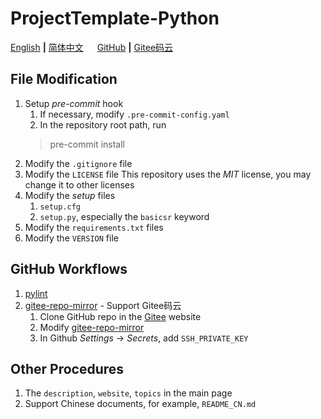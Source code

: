 # ProjectTemplate-Python

[English](README.md) **|** [简体中文](README_CN.md) &emsp; [GitHub](https://github.com/xinntao/ProjectTemplate-Python) **|** [Gitee码云](https://gitee.com/xinntao/ProjectTemplate-Python)

## File Modification

1. Setup *pre-commit* hook
    1. If necessary, modify `.pre-commit-config.yaml`
    1. In the repository root path, run
    > pre-commit install
1. Modify the `.gitignore` file
1. Modify the `LICENSE` file
    This repository uses the *MIT* license, you may change it to other licenses
1. Modify the *setup* files
    1. `setup.cfg`
    1. `setup.py`, especially the `basicsr` keyword
1. Modify the `requirements.txt` files
1. Modify the `VERSION` file

## GitHub Workflows

1. [pylint](./github/workflows/pylint.yml)
1. [gitee-repo-mirror](./github/workflow/gitee-repo-mirror.yml) - Support Gitee码云
    1. Clone GitHub repo in the [Gitee](https://gitee.com/) website
    1. Modify [gitee-repo-mirror](./github/workflow/gitee-repo-mirror.yml)
    1. In Github *Settings* -> *Secrets*, add `SSH_PRIVATE_KEY`

## Other Procedures

1. The `description`, `website`, `topics` in the main page
1. Support Chinese documents, for example, `README_CN.md`
